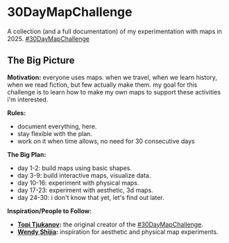 # 30DayMapChallenge

A collection (and a full documentation) of my experimentation with maps in 2025. [#30DayMapChallenge](https://github.com/tjukanovt/30DayMapChallenge)

## The Big Picture

**Motivation:** everyone uses maps. when we travel, when we learn history, when we read fiction, but few actually make them. my goal for this challenge is to learn how to make my own maps to support these activities i'm interested.

**Rules:**
- document everything, here.
- stay flexible with the plan.
- work on it when time allows, no need for 30 consecutive days

**The Big Plan:**
- day 1-2: build maps using basic shapes.
- day 3-9: build interactive maps, visualize data.
- day 10-16: experiment with physical maps.
- day 17-23: experiment with aesthetic, 3d maps.
- day 24-30: i don't know that yet, let's find out later.

**Inspiration/People to Follow:**
- **[Topi Tjukanov](https://x.com/Tjukanov):** the original creator of the [#30DayMapChallenge](https://github.com/tjukanovt/30DayMapChallenge).
- **[Wendy Shijia](https://x.com/ShijiaWendy):** inspiration for aesthetic and physical map experiments.
